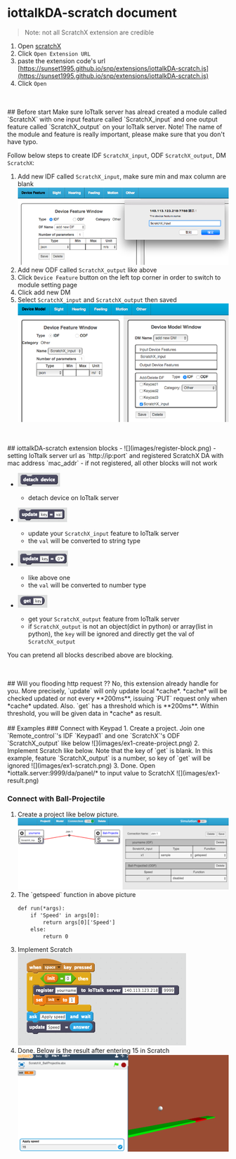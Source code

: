# iottalkDA-scratch document

> Note: not all ScratchX extension are credible  


1. Open [scratchX](http://scratchx.org/)
2. Click `Open Extension URL`
3. paste the extension code's url [https://sunset1995.github.io/snp/extensions/iottalkDA-scratch.js](https://sunset1995.github.io/snp/extensions/iottalkDA-scratch.js)
4. Click `Open`


<br>
<br>
## Before start
Make sure IoTtalk server has alread created a module called `ScratchX` with one input feature called `ScratchX_input` and one output feature called `ScratchX_output` on your IoTtalk server.  
Note! The name of the module and feature is really important, please make sure that you don't have typo.  


Follow below steps to create IDF `ScratchX_input`, ODF `ScratchX_output`, DM `ScratchX`:  
1. Add new IDF called `ScratchX_input`, make sure min and max column are blank  
    ![](images/makeIDF.png)  
2. Add new ODF called `ScratchX_output` like above  
3. Click `Device Feature` button on the left top corner in order to switch to module setting page  
4. Click add new DM  
5. Select `ScratchX_input` and `ScratchX_output` then saved  
    ![](images/makeDM.png)  


<br>
<br>
## iottalkDA-scratch extension blocks
- ![](images/register-block.png)
    - setting IoTtalk server url as `http://ip:port` and registered ScratchX DA with mac address `mac_addr`
    - if not registered, all other blocks will not work


- ![](images/detach-block.png)
    - detach device on IoTtalk server


- ![](images/updateStr-block.png)
    - update your `ScratchX_input` feature to IoTtalk server
    - the `val` will be converted to string type


- ![](images/updateNum-block.png)
    - like above one
    - the `val` will be converted to number type


- ![](images/get-block.png)
    - get your `ScratchX_output` feature from IoTtalk server
    - if `ScratchX_output` is not an object(dict in python) or array(list in python), the `key` will be ignored and directly get the val of `ScratchX_output`

You can pretend all blocks described above are blocking.


<br>
<br>
## Will you flooding http request ??
No, this extension already handle for you.  
More precisely, `update` will only update local *cache*. *cache* will be checked updated or not every **200ms**, issuing `PUT` request only when *cache* updated.  
Also. `get` has a threshold which is **200ms**. Within threshold, you will be given data in *cache* as result.  


<br>
<br>
## Examples
### Connect with Keypad
1. Create a project. Join one `Remote_control`'s IDF `Keypad1` and one `ScratchX`'s ODF `ScratchX_output` like below  
    ![](images/ex1-create-project.png)
2. Implement Scratch like below. Note that the key of `get` is blank. In this example, feature `ScratchX_output` is a number, so key of `get` will be ignored  
    ![](images/ex1-scratch.png)
3. Done. Open *iottalk.server:9999/da/panel/* to input value to ScratchX  
    ![](images/ex1-result.png)


### Connect with Ball-Projectile
<ol>
    <li>
        Create a project like below picture.
        <br>
        <img src="images/ex2-create-project.png" alt="" style="max-width:100%;">
    </li>
    <li>
        The `getspeed` function in above picture  
<pre lang="python3"><code>def run(*args):
    if 'Speed' in args[0]:
        return args[0]['Speed']
    else:
        return 0</code></pre>
    </li>
    <li>
        Implement Scratch
        <br>
        <img src="images/ex2-scratch.png" alt="" style="max-width:100%;">
    </li>
    <li>
        Done. Below is the result after entering 15 in Scratch  
        <br>
        <img src="images/ex2-result.png" alt="" style="max-width:100%;">
    </li>
</ol>
